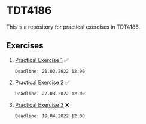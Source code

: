# TDT4186
This is a repository for practical exercises in TDT4186.


## Exercises

1. [Practical Exercise 1](pe1) :white_check_mark:
    
    `Deadline: 21.02.2022 12:00`
    
2. [Practical Exercise 2](pe2) :white_check_mark:
    
    `Deadline: 22.03.2022 12:00`

3. [Practical Exercise 3](pe3) :x:

    `Deadline: 19.04.2022 12:00`
